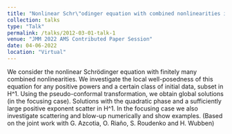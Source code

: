 ```yaml
---
title: "Nonlinear Schr\"odinger equation with combined nonlinearities in 1D"
collection: talks
type: "Talk"
permalink: /talks/2012-03-01-talk-1
venue: "JMM 2022 AMS Contributed Paper Session"
date: 04-06-2022
location: "Virtual"
---
```


We consider the nonlinear Schrödinger equation with finitely many combined nonlinearities. We investigate the local well-posedness of this equation for any positive powers and a certain class of initial data, subset in H^1. Using the pseudo-conformal transformation, we obtain global solutions (in the focusing case). Solutions with the quadratic phase and a sufficiently large positive exponent scatter in H^1. In the focusing case we also investigate scattering and blow-up numerically and show examples. (Based on the joint work with G. Azcotia, O. Riaño, S. Roudenko and H. Wubben)
